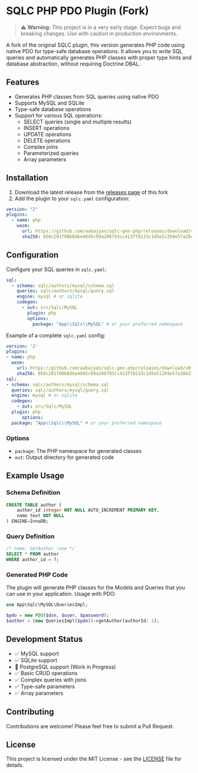 # SQLC PHP PDO Plugin (Fork)

> ⚠️ **Warning:** This project is in a very early stage. Expect bugs and breaking changes. Use with caution in production environments.

A fork of the original SQLC plugin, this version generates PHP code using native PDO for type-safe database operations. It allows you to write SQL queries and automatically generates PHP classes with proper type hints and database abstraction, without requiring Doctrine DBAL.

## Features

- Generates PHP classes from SQL queries using native PDO
- Supports MySQL and SQLite
- Type-safe database operations
- Support for various SQL operations:
  - SELECT queries (single and multiple results)
  - INSERT operations
  - UPDATE operations
  - DELETE operations
  - Complex joins
  - Parameterized queries
  - Array parameters

## Installation

1. Download the latest release from the [releases page](https://github.com/aabajyan/sqlc-gen-php/releases) of this fork
2. Add the plugin to your `sqlc.yaml` configuration:

```yaml
version: "2"
plugins:
  - name: php
    wasm:
      url: https://github.com/aabajyan/sqlc-gen-php/releases/download/v0.0.15/sqlc-gen-php.wasm
      sha256: 950c201f00b8dbe4045c09a206793cc413ff8133c1d5e512b9e57a20427b046a
```

## Configuration

Configure your SQL queries in `sqlc.yaml`:

```yaml
sql:
  - schema: sqlc/authors/mysql/schema.sql
    queries: sqlc/authors/mysql/query.sql
    engine: mysql # or sqlite
    codegen:
      - out: src/Sqlc/MySQL
        plugin: php
        options:
          package: "App\\Sqlc\\MySQL" # or your preferred namespace
```

Example of a complete `sqlc.yaml` config:

```yaml
version: '2'
plugins:
- name: php
  wasm:
    url: https://github.com/aabajyan/sqlc-gen-php/releases/download/v0.0.15/sqlc-gen-php.wasm
    sha256: 950c201f00b8dbe4045c09a206793cc413ff8133c1d5e512b9e57a20427b046a
sql:
- schema: sqlc/authors/mysql/schema.sql
  queries: sqlc/authors/mysql/query.sql
  engine: mysql # or sqlite
  codegen:
    - out: src/Sqlc/MySQL
  plugin: php
      options:
  package: "App\\Sqlc\\MySQL" # or your preferred namespace
```

### Options

- `package`: The PHP namespace for generated classes
- `out`: Output directory for generated code

## Example Usage

### Schema Definition

```sql
CREATE TABLE author (
    author_id integer NOT NULL AUTO_INCREMENT PRIMARY KEY,
    name text NOT NULL
) ENGINE=InnoDB;
```

### Query Definition

```sql
/* name: GetAuthor :one */
SELECT * FROM author
WHERE author_id = ?;
```

### Generated PHP Code

The plugin will generate PHP classes for the Models and Queries that you can use in your application. Usage with PDO:

```php
use App\Sqlc\MySQL\QueriesImpl;

$pdo = new PDO($dsn, $user, $password);
$author = (new QueriesImpl($pdo))->getAuthor(authorId: 1);
```

## Development Status

- ✅ MySQL support
- ✅ SQLite support
- 🚧 PostgreSQL support (Work in Progress)
- ✅ Basic CRUD operations
- ✅ Complex queries with joins
- ✅ Type-safe parameters
- ✅ Array parameters

## Contributing

Contributions are welcome! Please feel free to submit a Pull Request.

## License

This project is licensed under the MIT License - see the [LICENSE](LICENSE) file for details.

